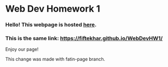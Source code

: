 # Web Dev Homework 1

### Hello! This webpage is hosted [here](https://fiftekhar.github.io/WebDevHW1/).

### This is the same link: https://fiftekhar.github.io/WebDevHW1/

Enjoy our page!

This change was made with fatin-page branch.